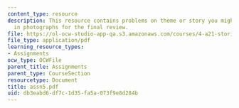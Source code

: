 ```yaml
---
content_type: resource
description: This resource contains problems on theme or story you might like to present
  in photographs for the final review.
file: https://ol-ocw-studio-app-qa.s3.amazonaws.com/courses/4-a21-stories-without-words-photographing-the-first-year-fall-2006/db3eabd6df7c1d35fa5a073f9e8d284b_assn5.pdf
file_type: application/pdf
learning_resource_types:
- Assignments
ocw_type: OCWFile
parent_title: Assignments
parent_type: CourseSection
resourcetype: Document
title: assn5.pdf
uid: db3eabd6-df7c-1d35-fa5a-073f9e8d284b
---
```

